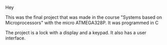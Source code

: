 Hey

This was the final project that was made in the course "Systems based on Microprocessors" with the micro ATMEGA328P. It was programmed in C

The project is a lock with a display and a keypad. It also has a user interface.
